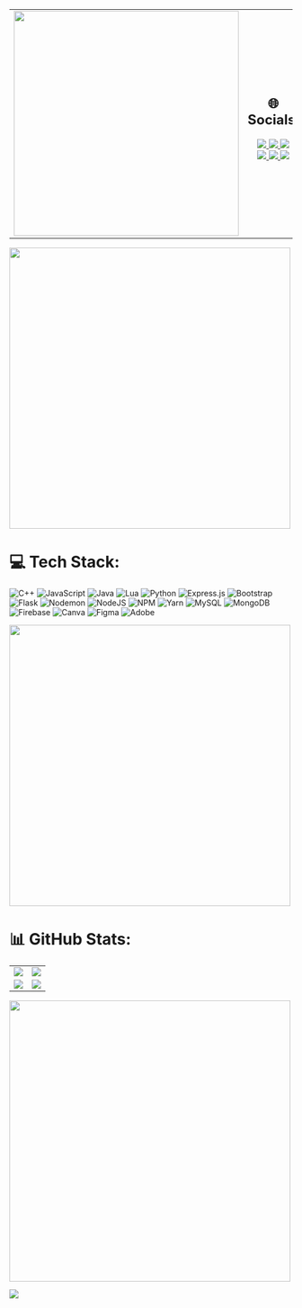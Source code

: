 <table style="width:100%;">
  <tr>
    <td style="width: 50%;">
      <img src="https://user-images.githubusercontent.com/74038190/212750996-938b257b-266c-45a7-9af7-655341c0f58b.gif" width="400">
    </td>
    <td style="width: 50%; text-align: center;">
      <h2>🌐 Socials:</h2>
      <p>
        <a href="https://discord.com/channels/@me">
          <img src="https://img.shields.io/badge/Discord-5865F2?style=for-the-badge&logo=discord&logoColor=white">
        </a>
        <a href="https://www.instagram.com/abhinavchavan_717/">
          <img src="https://img.shields.io/badge/Instagram-E4405F?style=for-the-badge&logo=instagram&logoColor=white">
        </a>
        <a href="https://www.linkedin.com/in/abhinav-chavan-a4a7b929b/">
          <img src="https://img.shields.io/badge/LinkedIn-0077B5?style=for-the-badge&logo=linkedin&logoColor=white">
        </a>
        <br>
        <a href="https://x.com/XeNo_bANg06">
          <img src="https://img.shields.io/badge/X-000000?style=for-the-badge&logo=x&logoColor=white">
        </a>
        <a href="mailto:abhinavchavan0782@gmail.com">
          <img src="https://img.shields.io/badge/Email-D14836?style=for-the-badge&logo=gmail&logoColor=white">
        </a>
        <a href="https://leetcode.com/u/abhinavchavan0782">
          <img src="https://img.shields.io/badge/LeetCode-FFA116?style=for-the-badge&logo=leetcode&logoColor=white">
        </a>
      </p>
    </td>
  </tr>
</table>



<img src="https://user-images.githubusercontent.com/74038190/212284115-f47cd8ff-2ffb-4b04-b5bf-4d1c14c0247f.gif" width="500">
<br>

# 💻 Tech Stack:
![C++](https://img.shields.io/badge/c++-%2300599C.svg?style=for-the-badge&logo=c%2B%2B&logoColor=white) ![JavaScript](https://img.shields.io/badge/javascript-%23323330.svg?style=for-the-badge&logo=javascript&logoColor=%23F7DF1E) ![Java](https://img.shields.io/badge/java-%23ED8B00.svg?style=for-the-badge&logo=openjdk&logoColor=white) ![Lua](https://img.shields.io/badge/lua-%232C2D72.svg?style=for-the-badge&logo=lua&logoColor=white) ![Python](https://img.shields.io/badge/python-3670A0?style=for-the-badge&logo=python&logoColor=ffdd54) ![Express.js](https://img.shields.io/badge/express.js-%23404d59.svg?style=for-the-badge&logo=express&logoColor=%2361DAFB) ![Bootstrap](https://img.shields.io/badge/bootstrap-%238511FA.svg?style=for-the-badge&logo=bootstrap&logoColor=white) ![Flask](https://img.shields.io/badge/flask-%23000.svg?style=for-the-badge&logo=flask&logoColor=white) ![Nodemon](https://img.shields.io/badge/NODEMON-%23323330.svg?style=for-the-badge&logo=nodemon&logoColor=%BBDEAD) ![NodeJS](https://img.shields.io/badge/node.js-6DA55F?style=for-the-badge&logo=node.js&logoColor=white) ![NPM](https://img.shields.io/badge/NPM-%23CB3837.svg?style=for-the-badge&logo=npm&logoColor=white) ![Yarn](https://img.shields.io/badge/yarn-%232C8EBB.svg?style=for-the-badge&logo=yarn&logoColor=white) ![MySQL](https://img.shields.io/badge/mysql-4479A1.svg?style=for-the-badge&logo=mysql&logoColor=white) ![MongoDB](https://img.shields.io/badge/MongoDB-%234ea94b.svg?style=for-the-badge&logo=mongodb&logoColor=white) ![Firebase](https://img.shields.io/badge/firebase-a08021?style=for-the-badge&logo=firebase&logoColor=ffcd34) ![Canva](https://img.shields.io/badge/Canva-%2300C4CC.svg?style=for-the-badge&logo=Canva&logoColor=white) ![Figma](https://img.shields.io/badge/figma-%23F24E1E.svg?style=for-the-badge&logo=figma&logoColor=white) ![Adobe](https://img.shields.io/badge/adobe-%23FF0000.svg?style=for-the-badge&logo=adobe&logoColor=white)

<img src="https://user-images.githubusercontent.com/74038190/212284115-f47cd8ff-2ffb-4b04-b5bf-4d1c14c0247f.gif" width="500">
<br>

# 📊 GitHub Stats:
<table style="width:100%;">
  <tr>
    <td>
      <img src="https://github-readme-stats.vercel.app/api?username=XeNoBaNg&theme=shadow_green&hide_border=false&include_all_commits=true&count_private=false">
    </td>
    <td>
      <img src="https://github-readme-streak-stats.herokuapp.com/?user=XeNoBaNg&theme=shadow_green&hide_border=false">
    </td>
  </tr>
  <tr>
    <td>
      <img src="https://leetcard.jacoblin.cool/abhinavchavan0782?theme=dark&ext=heatmap">
    </td>
    <td>
      <img src="https://github-readme-stats.vercel.app/api/top-langs/?username=XeNoBaNg&theme=shadow_green&hide_border=false&include_all_commits=true&count_private=false&layout=compact">
    </td>
  </tr>
</table>


<img src="https://user-images.githubusercontent.com/74038190/212284115-f47cd8ff-2ffb-4b04-b5bf-4d1c14c0247f.gif" width="500">
<br>

[![](https://visitcount.itsvg.in/api?id=XeNoBaNg&icon=0&color=0)](https://visitcount.itsvg.in)


